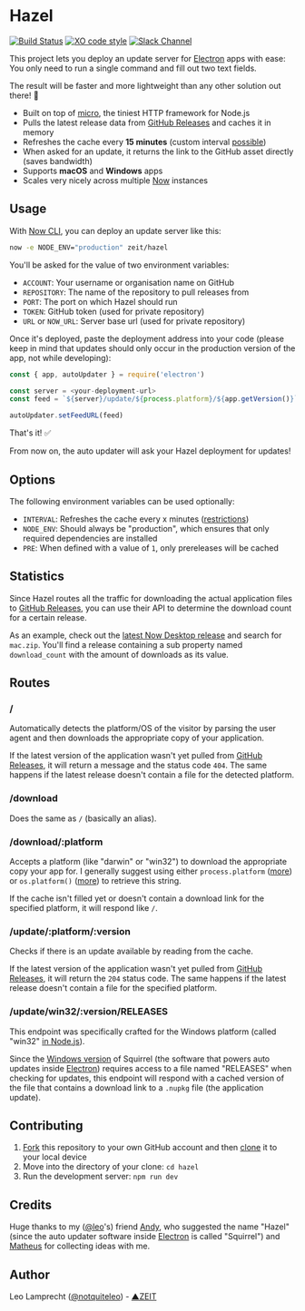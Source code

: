 # Hazel

[![Build Status](https://travis-ci.org/zeit/hazel.svg?branch=master)](https://travis-ci.org/zeit/hazel)
[![XO code style](https://img.shields.io/badge/code_style-XO-5ed9c7.svg)](https://github.com/sindresorhus/xo)
[![Slack Channel](http://zeit-slackin.now.sh/badge.svg)](https://zeit.chat/)

This project lets you deploy an update server for [Electron](https://electron.atom.io) apps with ease: You only need to run a single command and fill out two text fields.

The result will be faster and more lightweight than any other solution out there! :rocket:

- Built on top of [micro](https://github.com/zeit/micro), the tiniest HTTP framework for Node.js
- Pulls the latest release data from [GitHub Releases](https://help.github.com/articles/creating-releases/) and caches it in memory
- Refreshes the cache every **15 minutes** (custom interval [possible](#options))
- When asked for an update, it returns the link to the GitHub asset directly (saves bandwidth)
- Supports **macOS** and **Windows** apps
- Scales very nicely across multiple [Now](https://zeit.co/now) instances

## Usage

With [Now CLI](https://zeit.co/download), you can deploy an update server like this:

```bash
now -e NODE_ENV="production" zeit/hazel
```

You'll be asked for the value of two environment variables:

- `ACCOUNT`: Your username or organisation name on GitHub
- `REPOSITORY`: The name of the repository to pull releases from
- `PORT`: The port on which Hazel should run
- `TOKEN`: GitHub token (used for private repository)
- `URL` or `NOW_URL`: Server base url (used for private repository)

Once it's deployed, paste the deployment address into your code (please keep in mind that updates should only occur in the production version of the app, not while developing):

```js
const { app, autoUpdater } = require('electron')

const server = <your-deployment-url>
const feed = `${server}/update/${process.platform}/${app.getVersion()}`

autoUpdater.setFeedURL(feed)
```

That's it! :white_check_mark:

From now on, the auto updater will ask your Hazel deployment for updates!

## Options

The following environment variables can be used optionally:

- `INTERVAL`: Refreshes the cache every x minutes ([restrictions](https://developer.github.com/changes/2012-10-14-rate-limit-changes/))
- `NODE_ENV`: Should always be "production", which ensures that only required dependencies are installed
- `PRE`: When defined with a value of `1`, only prereleases will be cached

## Statistics

Since Hazel routes all the traffic for downloading the actual application files to [GitHub Releases](https://help.github.com/articles/creating-releases/), you can use their API to determine the download count for a certain release.

As an example, check out the [latest Now Desktop release](https://api.github.com/repos/zeit/now-desktop/releases/latest) and search for `mac.zip`. You'll find a release containing a sub property named `download_count` with the amount of downloads as its value.

## Routes

### /

Automatically detects the platform/OS of the visitor by parsing the user agent and then downloads the appropriate copy of your application.

If the latest version of the application wasn't yet pulled from [GitHub Releases](https://help.github.com/articles/creating-releases/), it will return a message and the status code `404`. The same happens if the latest release doesn't contain a file for the detected platform.

### /download

Does the same as `/` (basically an alias).

### /download/:platform

Accepts a platform (like "darwin" or "win32") to download the appropriate copy your app for. I generally suggest using either `process.platform` ([more](https://nodejs.org/api/process.html#process_process_platform)) or `os.platform()` ([more](https://nodejs.org/api/os.html#os_os_platform)) to retrieve this string.

If the cache isn't filled yet or doesn't contain a download link for the specified platform, it will respond like `/`.

### /update/:platform/:version

Checks if there is an update available by reading from the cache.

If the latest version of the application wasn't yet pulled from [GitHub Releases](https://help.github.com/articles/creating-releases/), it will return the `204` status code. The same happens if the latest release doesn't contain a file for the specified platform.

### /update/win32/:version/RELEASES

This endpoint was specifically crafted for the Windows platform (called "win32" [in Node.js](https://nodejs.org/api/process.html#process_process_platform)).

Since the [Windows version](https://github.com/Squirrel/Squirrel.Windows) of Squirrel (the software that powers auto updates inside [Electron](https://electron.atom.io)) requires access to a file named "RELEASES" when checking for updates, this endpoint will respond with a cached version of the file that contains a download link to a `.nupkg` file (the application update).

## Contributing

1. [Fork](https://help.github.com/articles/fork-a-repo/) this repository to your own GitHub account and then [clone](https://help.github.com/articles/cloning-a-repository/) it to your local device
2. Move into the directory of your clone: `cd hazel`
3. Run the development server: `npm run dev`

## Credits

Huge thanks to my ([@leo](https://github.com/leo)'s) friend [Andy](http://twitter.com/andybitz_), who suggested the name "Hazel" (since the auto updater software inside [Electron](https://electron.atom.io) is called "Squirrel") and [Matheus](https://twitter.com/matheusfrndes) for collecting ideas with me.

## Author

Leo Lamprecht ([@notquiteleo](https://twitter.com/notquiteleo)) - [▲ZEIT](https://zeit.co)
